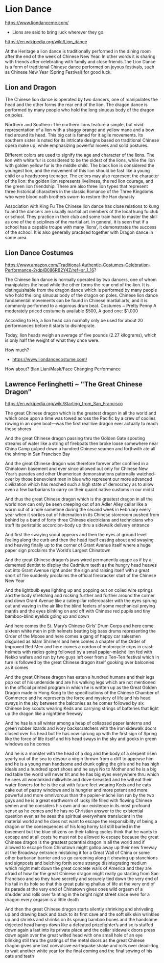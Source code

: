# Lion Dance

https://www.liondanceme.com/

* Lions are said to bring luck wherever they go

https://en.wikipedia.org/wiki/Lion_dance


At the Heritage a lion dance is traditionally performed in the dining room after the end of the week of Chinese New Year. In other words it is sharing with friends after celebrating with family and close friends.The Lion Dance is a form of traditional Chinese dance performed on joyous festivals, such as Chinese New Year (Spring Festival) for good luck.

## Lion and Dragon
The Chinese lion dance is operated by two dancers, one of manipulates the head and the other forms the rear end of the lion. The dragon dance is performed by many people who hold the long sinuous body of the dragon on poles.

Northern and Southern
The northern lions feature a simple, but vivid representation of a lion with a shaggy orange and yellow mane and a bow tied around its head. This big cat is famed for it agile movements. Its southern sister is noted for its intricate designs based on traditional Chinese opera make up, while emphasizing powerful moves and solid postures.

Different colors are used to signify the age and character of the lions. The lion with white fur is considered to be the oldest of the lions, while the lion with golden yellow fur is the middle child. The black lion is considered the youngest lion, and the movement of this lion should be fast like a young child or a headstrong teenager. The colors may also represent the character of the lion: the golden lion represents liveliness, the red lion courage, and the green lion friendship. There are also three lion types that represent three historical characters in the classic Romance of the Three Kingdoms who were blood oath brothers sworn to restore the Han dynasty

Association with King Fu
The Chinese lion dance has close relations to kung fu and the dancers are usually martial art members of the local kung fu club or school. They practice in their club and some train hard to master the skill as one of the disciplines of the martial art. In general, it is seen that if a school has a capable troupe with many 'lions', it demonstrates the success of the school. It is also generally practised together with Dragon dance in some area.

## Lion Dance Costumes

https://www.amazon.com/Traditional-Authentic-Costumes-Celebration-Performance-2/dp/B086R82Y4Z/ref=sr_1_16?

The Chinese lion dance is normally operated by two dancers, one of whom manipulates the head while the other forms the rear end of the lion. It is distinguishable from the dragon dance which is performed by many people who hold the long sinuous body of the dragon on poles. Chinese lion dance fundamental movements can be found in Chinese martial arts, and it is commonly performed to a vigorous drum beat.
Costumes ~ Pretty Penny
A moderately priced costume is available $500, A good one: $1,000

According to Ha, a lion head can normally only be used for about 20 performances before it starts to disintegrate.

Today, lion heads weigh an average of five pounds (2.27 kilograms), which is only half the weight of what they once were.

How much?

* https://www.liondancecostume.com/


How about?
Bian Lian/Mask/Face Changing Performance


## Lawrence Ferlinghetti ~ "The Great Chinese Dragon"
https://en.wikipedia.org/wiki/Starting_from_San_Francisco


The great Chinese dragon which is the greatest dragon in all the
world and which once upon a time was towed across the
Pacific by a crew of coolies rowing in an open boat—was
the first real live dragon ever actually to reach these shores

And the great Chinese dragon passing thru the Golden Gate
spouting streams of water like a string of fireboats then broke
loose somewhere near China Camp gulped down a hundred
Chinese seamen and forthwith ate all the shrimp in San Francisco Bay

And the great Chinese dragon was therefore forever after confined
in a Chinatown basement and ever since allowed out only for
Chinese New Year’s parades and other Unamerican demonstrations
paternally watched-over by those benevolent men in
blue who represent our more advanced civilization which has
reached such a high state of democracy as to allow even a
few barbarians to carry on their quaint native customs in our midst

And thus the great Chinese dragon which is the greatest dragon
in all the world now can only be seen creeping out of an
Adler Alley cellar like a worm out of a hole sometime during
the second week in February every year when it sorties out
of hibernation in its Chinese storeroom pushed from behind
by a band of forty three Chinese electricians and technicians
who stuff its peristaltic accordion-body up thru a sidewalk
delivery entrance

And first the swaying snout appears and then the eyes at ground
level feeling along the curb and then the head itself casting
about and swaying and heaving finally up to the corner of
Grant Avenue itself where a huge paper sign proclaims the
World’s Largest Chinatown

And the great Chinese dragon’s jaws wired permanently agape as
if by a demented dentist to display the Cadmium teeth as the
hungry head heaves out into Grant Avenue right under the
sign and raising itself with a great snort of fire suddenly proclaims
the official firecracker start of the Chinese New Year

And the lightbulb eyes lighting up and popping out on coiled wire
springs and the body stretching and rocking further and
further around the corner and down Grant Avenue like a
caterpillar rollercoaster with the eyes sprung out and waving
in the air like the blind feelers of some mechanical preying
mantis and the eyes blinking on and off with Chinese red
pupils and tiny bamboo-blind eyelids going up and down

And here comes the St. Mary’s Chinese Girls’ Drum Corps and
here come sixteen white men in pith helmets beating big bass
drums representing the Order of the Moose and here comes
a gang of happy car salesmen disguised as Islam Shriners
and here comes a chapter of the Order of Improved Red Men
and here comes a cordon of motorcycle cops in crash helmets
with radios going followed by a small papier-mâché lion fed
with Nekko wafers and run by two guys left over from a
Ten-Ten festival which in turn is followed by the great
Chinese dragon itself gooking over balconies as it comes

And the great Chinese dragon has eaten a hundred humans and
their legs pop out of his underside and are his walking legs
which are not mentioned in the official printed program in
which he is written up as the Great Golden Dragon made in
Hong Kong to the specifications of the Chinese Chamber of
Commerce and he represents the force and mystery of life
and his head sways in the sky between the balconies as he
comes followed by six Chinese boy scouts wearing Keds and
carrying strings of batteries that light up the dragon like a
nighttime freeway

And he has lain all winter among a heap of collapsed paper
lanterns and green rubber lizards and ivory backscratchers
with the iron sidewalk doors closed over his head but he has
now sprung up with the first sign of Spring like the force of
life itself and his head sways in the sky and gooks in green
windows as he comes

And he is a monster with the head of a dog and the body of a
serpent risen yearly out of the sea to devour a virgin thrown
from a cliff to appease him and he is a young man handsome
and drunk ogling the girls and he has high ideals and a
hundred sport shoes and he says No to Mother and he is a
big red table the world will never tilt and he has big eyes
everywhere thru which he sees all womankind milkwhite and
dove-breasted and he will eat their water flowers for he is the
cat with future feet wearing Keds and he eats cake out of
pastry windows and is hungrier and more potent and more
powerful and more omnivorous than the papier-mâché lion
run by the two guys and he is a great earthworm of lucky life
filled with flowing Chinese semen and he considers his own
and our existence in its most profound sense as he comes and
he has no Christian answer to the existential question even
as he sees the spiritual everywhere translucent in the material
world and he does not want to escape the responsibility of
being a dragon or the consequences of his long horny tail still
buried in the basement but the blue citizens on their talking
cycles think that he wants to escape and at all costs he must
not be allowed to escape because the great Chinese dragon
is the greatest potential dragon in all the world and if allowed
to escape from Chinatown might gallop away up their new
freeway at the Broadway entrance mistaking it for a Great
Wall of China or some other barbarian barrier and so go
careening along it chewing up stanchions and signposts and
belching forth some strange disintegrating medium which
might melt down the great concrete walls of America and
they are afraid of how far the great Chinese dragon might
really go starting from San Francisco and so they have
secretly and securely tied down the very end of his
tail in its
hole
so that
this great pulsing phallus of life at the very end of its parade
at the very end of Chinatown gives ones wild orgasm of a shudder
and rolls over fainting in the bright night street since even
for a dragon every orgasm is a little death

And then the great Chinese dragon starts silently shrinking and
shriveling up and drawing back and back to its first cave
and the soft silk skin wrinkles up and shrinks and
shrinks on its sprung bamboo bones and the handsome
dejected head hangs down like a defeated prizefighter’s and
so is stuffed down again a last into its private place and the
cellar sidewalk doors press down again over the great wilted
head with one small hole of an eye blinking still thru the
gratings of the metal doors as the great Chinese dragon gives
one last convulsive earthquake shake and rolls over dead-dog
to wait another white year for the final coming and the final
sowing of his oats and teeth



